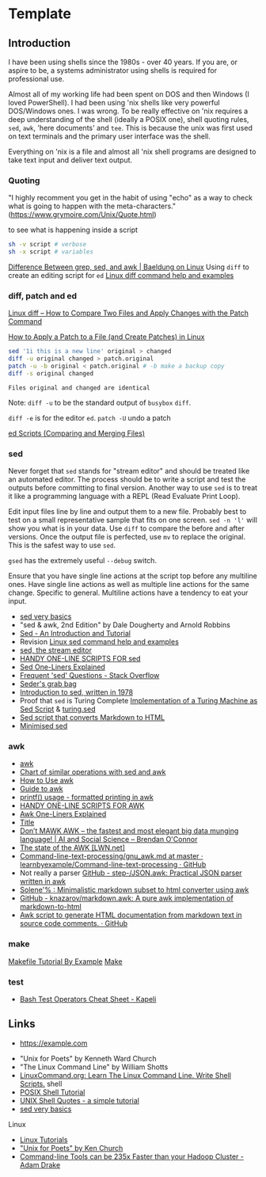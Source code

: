 ---
---

<!-- markdownlint-disable MD025 -->
# Template
<!-- markdownlint-enable MD025 -->

## Introduction

I have been using shells since the 1980s - over 40 years. If you are, or aspire to be, a systems administrator using shells is required for professional use. 

Almost all of my working life had been spent on DOS and then Windows (I loved PowerShell). I had been using 'nix shells like very powerful DOS/Windows ones. I was wrong. To be really effective on 'nix requires a deep understanding of the shell (ideally a POSIX one), shell quoting rules, `sed`, `awk`, 'here documents' and `tee`. This is because the unix was first used on text terminals and the primary user interface was the shell. 

Everything on 'nix is a file and almost all 'nix shell programs are designed to take text input and deliver text output.

### Quoting

"I highly recomment you get in the habit of using "echo" as a way to check what is going to happen with the meta-characters." (https://www.grymoire.com/Unix/Quote.html)

to see what is happening inside a script
```bash
sh -v script # verbose
sh -x script # variables
```

[Difference Between grep, sed, and awk | Baeldung on Linux](https://www.baeldung.com/linux/grep-sed-awk-differences)
Using `diff` to create an editing script for `ed`  [Linux diff command help and examples](https://www.computerhope.com/unix/udiff.htm)

### diff, patch and ed

[Linux diff – How to Compare Two Files and Apply Changes with the Patch Command](https://www.freecodecamp.org/news/compare-files-with-diff-in-linux/)

[How to Apply a Patch to a File (and Create Patches) in Linux](https://www.howtogeek.com/415442/how-to-apply-a-patch-to-a-file-and-create-patches-in-linux/)

```bash
sed '1i this is a new line' original > changed
diff -u original changed > patch.original
patch -u -b original < patch.original # -b make a backup copy
diff -s original changed
```

```text
Files original and changed are identical
```

Note: `diff -u` to be the standard output of `busybox` `diff`. 

`diff -e` is for the editor `ed`. `patch -U` undo a patch

[ed Scripts (Comparing and Merging Files)](https://www.gnu.org/software/diffutils/manual/html_node/ed-Scripts.html)

### sed

Never forget that `sed` stands for "stream editor" and should be treated like an automated editor. The process should be to write a script and test the outputs before committing to final version. Another way to use `sed` is to treat it like a programming language with a REPL (Read Evaluate Print Loop).

Edit input files line by line and output them to a new file. Probably best to test on a small representative sample that fits on one screen. `sed -n 'l'` will show you what is in your data. Use `diff` to compare the before and after versions. Once the output file is perfected, use `mv` to replace the original. This is the safest way to use `sed`.

`gsed` has the extremely useful `--debug` switch.

Ensure that you have single line actions at the script top before any multiline ones. Have single line actions as well as multiple line actions for the same change. Specific to general. Multiline actions have a tendency to eat your input.

* [sed very basics](https://www.pement.org/sed/sed_basics.htm)
* "sed & awk, 2nd Edition" by Dale Dougherty and Arnold Robbins
* [Sed - An Introduction and Tutorial](https://www.grymoire.com/Unix/Sed.html)
* Revision [Linux sed command help and examples](https://www.computerhope.com/unix/used.htm)
* [sed, the stream editor]( https://www.pement.org/sed/index.htm)
* [HANDY ONE-LINE SCRIPTS FOR sed](https://www.pement.org/sed/sed1line.txt)
* [Sed One-Liners Explained](https://catonmat.net/sed-one-liners-explained-part-one)
* [Frequent 'sed' Questions - Stack Overflow](https://stackoverflow.com/questions/tagged/sed?tab=Frequent)
* [Seder's grab bag](http://sed.sourceforge.net/grabbag/)
* [Introduction to sed, written in 1978](http://sed.sourceforge.net/grabbag/tutorials/sed_mcmahon.txt)
* Proof that `sed` is Turing Complete [Implementation of a Turing Machine as Sed Script](http://sed.sourceforge.net/grabbag/scripts/turing.txt) & [turing.sed](http://sed.sourceforge.net/grabbag/scripts/turing.sed)
* [Sed script that converts Markdown to HTML](https://github.com/stamby/md-to-html) 
* [Minimised sed](http://www.guckes.net/sed/)

### awk

* [awk](https://www.pement.org/awk.htm)
* [Chart of similar operations with sed and awk](https://www.pement.org/awk/awk_sed.txt)
* [How to Use awk](https://sparky.rice.edu//~hartigan/awk.html)
* [Guide to awk](https://web.archive.org/web/20040805135014/http://www.canberra.edu.au/~sam/whp/awk-guide.html)
* [printf() usage   -   formatted printing in awk](https://www.pement.org/awk/printf.txt)
* [HANDY ONE-LINE SCRIPTS FOR AWK](https://www.pement.org/awk/awk1line.txt)
* [Awk One-Liners Explained](https://catonmat.net/awk-one-liners-explained-part-one)
* [Title](https://web.mit.edu/gnu/doc/html/gawk_3.html)
* [Don’t MAWK AWK – the fastest and most elegant big data munging language! | AI and Social Science – Brendan O'Connor](https://brenocon.com/blog/2009/09/dont-mawk-awk-the-fastest-and-most-elegant-big-data-munging-language/)
* [The state of the AWK [LWN.net]](https://lwn.net/Articles/820829/)
* [Command-line-text-processing/gnu_awk.md at master · learnbyexample/Command-line-text-processing · GitHub](https://github.com/learnbyexample/Command-line-text-processing/blob/master/gnu_awk.md)
* Not really a parser [GitHub - step-/JSON.awk: Practical JSON parser written in awk](https://github.com/step-/JSON.awk)
* [Solene'% : Minimalistic markdown subset to html converter using awk](https://dataswamp.org/~solene/2019-08-26-minimal-markdown.html)
* [GitHub - knazarov/markdown.awk: A pure awk implementation of markdown-to-html](https://github.com/knazarov/markdown.awk)
* [Awk script to generate HTML documentation from markdown text in source code comments. · GitHub](https://gist.github.com/wernsey/eb1525876ca5519822ab48e68207970f)

### make

[Makefile Tutorial By Example](https://makefiletutorial.com)
[Make](https://www.grymoire.com/Unix/Make.html)

### test

* [Bash Test Operators Cheat Sheet - Kapeli](https://kapeli.com/cheat_sheets/Bash_Test_Operators.docset/Contents/Resources/Documents/index)

## Links

<!-- markdownlint-disable MD034 -->
* https://example.com
<!-- markdownlint-enable MD034 -->

* "Unix for Poets" by Kenneth Ward Church
* "The Linux Command Line" by William Shotts
* [LinuxCommand.org: Learn The Linux Command Line. Write Shell Scripts.](http://linuxcommand.org)
shell
* [POSIX Shell Tutorial](https://www.grymoire.com/Unix/Sh.html#toc_Sh_-_the_POSIX_Shell_)
* [UNIX Shell Quotes - a simple tutorial](https://www.grymoire.com/Unix/Quote.html)
* [sed very basics](https://www.pement.org/sed/sed_basics.htm)

Linux
* [Linux Tutorials ](https://www.grymoire.com/Unix/index.html)
* ["Unix for Poets" by Ken Church](https://www.cs.upc.edu/~padro/Unixforpoets.pdf)
* [Command-line Tools can be 235x Faster than your Hadoop Cluster - Adam Drake](https://adamdrake.com/command-line-tools-can-be-235x-faster-than-your-hadoop-cluster.html)